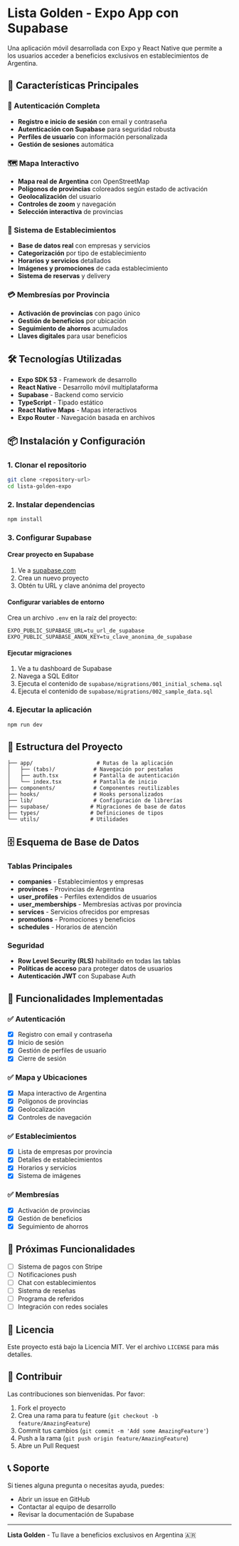 # Lista Golden - Expo App con Supabase

Una aplicación móvil desarrollada con Expo y React Native que permite a los usuarios acceder a beneficios exclusivos en establecimientos de Argentina.

## 🚀 Características Principales

### 🔐 Autenticación Completa
- **Registro e inicio de sesión** con email y contraseña
- **Autenticación con Supabase** para seguridad robusta
- **Perfiles de usuario** con información personalizada
- **Gestión de sesiones** automática

### 🗺️ Mapa Interactivo
- **Mapa real de Argentina** con OpenStreetMap
- **Polígonos de provincias** coloreados según estado de activación
- **Geolocalización** del usuario
- **Controles de zoom** y navegación
- **Selección interactiva** de provincias

### 🏢 Sistema de Establecimientos
- **Base de datos real** con empresas y servicios
- **Categorización** por tipo de establecimiento
- **Horarios y servicios** detallados
- **Imágenes y promociones** de cada establecimiento
- **Sistema de reservas** y delivery

### 💳 Membresías por Provincia
- **Activación de provincias** con pago único
- **Gestión de beneficios** por ubicación
- **Seguimiento de ahorros** acumulados
- **Llaves digitales** para usar beneficios

## 🛠️ Tecnologías Utilizadas

- **Expo SDK 53** - Framework de desarrollo
- **React Native** - Desarrollo móvil multiplataforma
- **Supabase** - Backend como servicio
- **TypeScript** - Tipado estático
- **React Native Maps** - Mapas interactivos
- **Expo Router** - Navegación basada en archivos

## 📦 Instalación y Configuración

### 1. Clonar el repositorio
```bash
git clone <repository-url>
cd lista-golden-expo
```

### 2. Instalar dependencias
```bash
npm install
```

### 3. Configurar Supabase

#### Crear proyecto en Supabase
1. Ve a [supabase.com](https://supabase.com)
2. Crea un nuevo proyecto
3. Obtén tu URL y clave anónima del proyecto

#### Configurar variables de entorno
Crea un archivo `.env` en la raíz del proyecto:
```env
EXPO_PUBLIC_SUPABASE_URL=tu_url_de_supabase
EXPO_PUBLIC_SUPABASE_ANON_KEY=tu_clave_anonima_de_supabase
```

#### Ejecutar migraciones
1. Ve a tu dashboard de Supabase
2. Navega a SQL Editor
3. Ejecuta el contenido de `supabase/migrations/001_initial_schema.sql`
4. Ejecuta el contenido de `supabase/migrations/002_sample_data.sql`

### 4. Ejecutar la aplicación
```bash
npm run dev
```

## 📱 Estructura del Proyecto

```
├── app/                    # Rutas de la aplicación
│   ├── (tabs)/            # Navegación por pestañas
│   ├── auth.tsx           # Pantalla de autenticación
│   └── index.tsx          # Pantalla de inicio
├── components/            # Componentes reutilizables
├── hooks/                 # Hooks personalizados
├── lib/                   # Configuración de librerías
├── supabase/             # Migraciones de base de datos
├── types/                # Definiciones de tipos
└── utils/                # Utilidades
```

## 🗄️ Esquema de Base de Datos

### Tablas Principales
- **companies** - Establecimientos y empresas
- **provinces** - Provincias de Argentina
- **user_profiles** - Perfiles extendidos de usuarios
- **user_memberships** - Membresías activas por provincia
- **services** - Servicios ofrecidos por empresas
- **promotions** - Promociones y beneficios
- **schedules** - Horarios de atención

### Seguridad
- **Row Level Security (RLS)** habilitado en todas las tablas
- **Políticas de acceso** para proteger datos de usuarios
- **Autenticación JWT** con Supabase Auth

## 🔧 Funcionalidades Implementadas

### ✅ Autenticación
- [x] Registro con email y contraseña
- [x] Inicio de sesión
- [x] Gestión de perfiles de usuario
- [x] Cierre de sesión

### ✅ Mapa y Ubicaciones
- [x] Mapa interactivo de Argentina
- [x] Polígonos de provincias
- [x] Geolocalización
- [x] Controles de navegación

### ✅ Establecimientos
- [x] Lista de empresas por provincia
- [x] Detalles de establecimientos
- [x] Horarios y servicios
- [x] Sistema de imágenes

### ✅ Membresías
- [x] Activación de provincias
- [x] Gestión de beneficios
- [x] Seguimiento de ahorros

## 🚀 Próximas Funcionalidades

- [ ] Sistema de pagos con Stripe
- [ ] Notificaciones push
- [ ] Chat con establecimientos
- [ ] Sistema de reseñas
- [ ] Programa de referidos
- [ ] Integración con redes sociales

## 📄 Licencia

Este proyecto está bajo la Licencia MIT. Ver el archivo `LICENSE` para más detalles.

## 🤝 Contribuir

Las contribuciones son bienvenidas. Por favor:

1. Fork el proyecto
2. Crea una rama para tu feature (`git checkout -b feature/AmazingFeature`)
3. Commit tus cambios (`git commit -m 'Add some AmazingFeature'`)
4. Push a la rama (`git push origin feature/AmazingFeature`)
5. Abre un Pull Request

## 📞 Soporte

Si tienes alguna pregunta o necesitas ayuda, puedes:

- Abrir un issue en GitHub
- Contactar al equipo de desarrollo
- Revisar la documentación de Supabase

---

**Lista Golden** - Tu llave a beneficios exclusivos en Argentina 🇦🇷